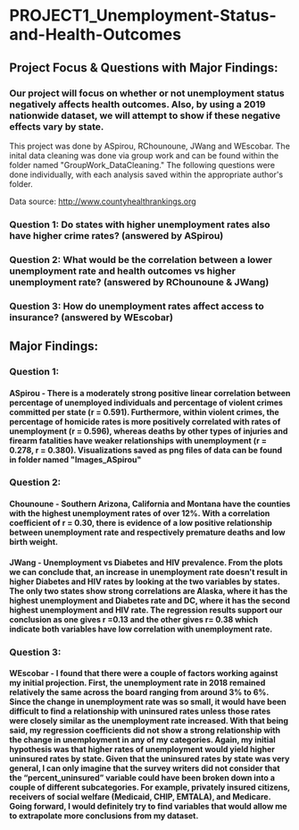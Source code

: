# PROJECT1_Unemployment-Status-and-Health-Outcomes

## Project Focus & Questions with Major Findings:

### Our project will focus on whether or not unemployment status negatively affects health outcomes. Also, by using a 2019 nationwide dataset, we will attempt to show if these negative effects vary by state. 

This project was done by ASpirou, RChounoune, JWang and WEscobar. 
The inital data cleaning was done via group work and can be found within the folder named "GroupWork_DataCleaning." 
The following questions were done individually, with each analysis saved within the appropriate author's folder.

Data source: http://www.countyhealthrankings.org

### Question 1: Do states with higher unemployment rates also have higher crime rates? (answered by ASpirou)

### Question 2: What would be the correlation between a lower unemployment rate and health outcomes vs higher unemployment rate? (answered by RChounoune & JWang)

### Question 3: How do unemployment rates affect access to insurance? (answered by WEscobar)


## Major Findings:

### Question 1:

#### ASpirou - There is a moderately strong positive linear correlation between percentage of unemployed individuals and percentage of violent crimes committed per state (r = 0.591). Furthermore, within violent crimes, the percentage of homicide rates is more positively correlated with rates of unemployment (r = 0.596), whereas deaths by other types of injuries and firearm fatalities have weaker relationships with unemployment (r = 0.278, r = 0.380). Visualizations saved as png files of data can be found in folder named "Images_ASpirou"


### Question 2:

#### Chounoune - Southern Arizona, California and Montana have the counties with the highest unemployment rates of over 12%. With a correlation coefficient of r =  0.30, there is evidence of a low positive relationship between unemployment rate and respectively premature deaths and low birth weight.


#### JWang - Unemployment vs Diabetes and HIV prevalence.  From the plots we can conclude that, an increase in unemployment rate doesn't result in higher Diabetes and HIV rates by looking at the two variables by states. The only two states show strong correlations are Alaska, where it has the highest unemployment and Diabetes rate and DC, where it has the second highest unemployment and HIV rate. The regression results support our conclusion as one gives r =0.13 and the other gives r= 0.38 which indicate both variables have low correlation with unemployment rate.


### Question 3:
#### WEscobar - I found that there were a couple of factors working against my initial projection. First, the unemployment rate in 2018 remained relatively the same across the board ranging from around 3% to 6%. Since the change in unemployment rate was so small, it would have been difficult to find a relationship with uninsured rates unless those rates were closely similar as the unemployment rate increased. With that being said, my regression coefficients did not show a strong relationship with the change in unemployment in any of my categories. Again, my initial hypothesis was that higher rates of unemployment would yield higher uninsured rates by state. Given that the uninsured rates by state was very general, I can only imagine that the survey writers did not consider that the “percent_uninsured” variable could have been broken down into a couple of different subcategories. For example, privately insured citizens, receivers of social welfare (Medicaid, CHIP, EMTALA), and Medicare. Going forward, I would definitely try to find variables that would allow me to extrapolate more conclusions from my dataset.